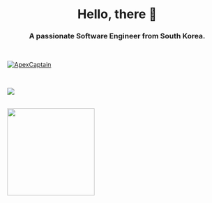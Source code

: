 

<!-- GitAds-Verify: 8M6K4P5JY693IEQPYR99KKSYOS8ADU89 -->
<h1 align="center">Hello, there 👋</h1>
<h3 align="center">A passionate Software Engineer from South Korea. </h3>

<br>

<p align="left"> <a href="https://github.com/ryo-ma/github-profile-trophy"><img src="https://github-profile-trophy.vercel.app/?username=ApexCaptain&theme=onedark" alt="ApexCaptain" /></a> </p>

<br>

<p>
<a href="https://github.com/ApexCaptain"><img src="https://github-profile-summary-cards.vercel.app/api/cards/profile-details?username=ApexCaptain&theme=tokyonight"/>
</p>

<br>

<a href="#">
  <img height=200 align="center" src="https://my-stats-43gk.vercel.app/api/top-langs/?username=ApexCaptain&hide=html,css,blade,scss&langs_count=8&layout=compact&theme=radical&card_width=160" />
</a>

<br>